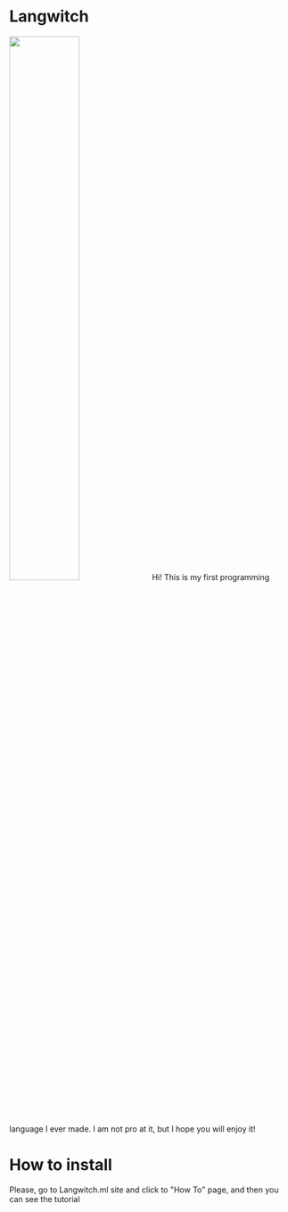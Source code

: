 # Langwitch
<img src="https://cdn.discordapp.com/attachments/728870112668418059/790085342442029076/20201212_161214.jpg" width="50%">
Hi! This is my first programming language I ever made. I am not pro at it, but I hope you will enjoy it!
<h1>How to install</h1>
Please, go to Langwitch.ml site and click to "How To" page, and then you can see the tutorial
